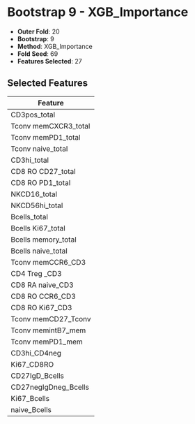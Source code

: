 # Bootstrap 9 - XGB_Importance

- **Outer Fold**: 20
- **Bootstrap**: 9
- **Method**: XGB_Importance
- **Fold Seed**: 69
- **Features Selected**: 27

## Selected Features

| Feature |
|---------|
| CD3pos_total |
| Tconv memCXCR3_total |
| Tconv memPD1_total |
| Tconv naive_total |
| CD3hi_total |
| CD8 RO CD27_total |
| CD8 RO PD1_total |
| NKCD16_total |
| NKCD56hi_total |
| Bcells_total |
| Bcells Ki67_total |
| Bcells memory_total |
| Bcells naive_total |
| Tconv memCCR6_CD3 |
| CD4 Treg _CD3 |
| CD8 RA naive_CD3 |
| CD8 RO CCR6_CD3 |
| CD8  RO Ki67_CD3 |
| Tconv memCD27_Tconv |
| Tconv memintB7_mem |
| Tconv memPD1_mem |
| CD3hi_CD4neg |
| Ki67_CD8RO |
| CD27IgD_Bcells |
| CD27negIgDneg_Bcells |
| Ki67_Bcells |
| naive_Bcells |
